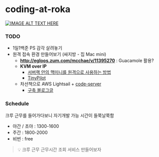 # coding-at-roka

[![IMAGE ALT TEXT HERE](https://img.youtube.com/vi/ru0K8uYEZWw/0.jpg)](https://www.youtube.com/watch?v=ru0K8uYEZWw)

### TODO
- 1일1백준 PS 감각 살려놓기
- 원격 접속 환경 만들어보기 (싸지방 - 집 Mac mini)
  - **http://egloos.zum.com/mcchae/v/11395270** : Guacamole 활용?
  - **KVM over IP**
    - [서버랙 안의 맥미니를 원격으로 사용하는 방법](https://youtu.be/KVfHM9TEkoc)
    - [TinyPilot](https://mtlynch.io/tinypilot/)
  - 차선책으로 AWS Lightsail + [code-server](https://github.com/coder/code-server)
    - [구축 블로그글](https://hakawati.co.kr/445)

### Schedule
크루 근무를 들어가다보니 자기개발 가능 시간이 들쭉날쭉함
- 야간 / 초야 : 1300-1600
- 주간 : 1800-2000
- 비번 : free

> 💡 크루 근무 근무시간 조회 서비스 만들어보자
